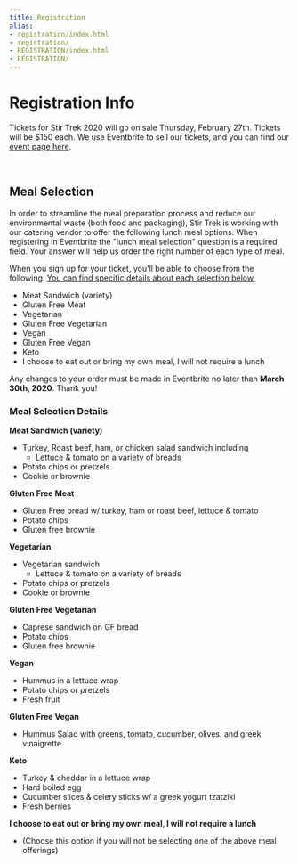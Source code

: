 ```yaml
---
title: Registration
alias:
- registration/index.html
- registration/
- REGISTRATION/index.html
- REGISTRATION/
---
```


# Registration Info

<div class="icon-hr"></div>

Tickets for Stir Trek 2020 will go on sale Thursday, February 27th. Tickets will be $150 each. We use Eventbrite to sell our tickets, and you can find our [event page here](https://stirtrek2020.eventbrite.com/).

<br/>

## Meal Selection
<div class="icon-hr"></div>

In order to streamline the meal preparation process and reduce our environmental waste (both food and packaging), Stir Trek is working with our catering vendor to offer the following lunch meal options. When registering in Eventbrite the "lunch meal selection" question is a required field. Your answer will help us order the right number of each type of meal.

When you sign up for your ticket, you'll be able to choose from the following. <a href="#mealDetails">You can find specific details about each selection below.</a>
* Meat Sandwich (variety)
* Gluten Free Meat
* Vegetarian
* Gluten Free Vegetarian
* Vegan
* Gluten Free Vegan
* Keto
* I choose to eat out or bring my own meal, I will not require a lunch


Any changes to your order must be made in Eventbrite no later than **March 30th, 2020**. Thank you!

<a name="mealDetails"></a>
### Meal Selection Details
<div class="icon-hr"></div>

**Meat Sandwich (variety)**
  - Turkey, Roast beef, ham, or chicken salad sandwich including 
    - Lettuce & tomato on a variety of breads
  - Potato chips or pretzels
  - Cookie or brownie

**Gluten Free Meat**
  - Gluten Free bread w/ turkey, ham or roast beef, lettuce & tomato
  - Potato chips
  - Gluten free brownie

**Vegetarian**
  - Vegetarian sandwich
    - Lettuce & tomato on a variety of breads
  - Potato chips or pretzels
  - Cookie or brownie

**Gluten Free Vegetarian**
  - Caprese sandwich on GF bread
  - Potato chips
  - Gluten free brownie

**Vegan**
  - Hummus in a lettuce wrap
  - Potato chips or pretzels
  - Fresh fruit

**Gluten Free Vegan**
  - Hummus Salad with greens, tomato, cucumber, olives, and greek vinaigrette

**Keto**
  - Turkey & cheddar in a lettuce wrap
  - Hard boiled egg
  - Cucumber slices & celery sticks w/ a greek yogurt tzatziki
  - Fresh berries

**I choose to eat out or bring my own meal, I will not require a lunch**
  - (Choose this option if you will not be selecting one of the above meal offerings)
